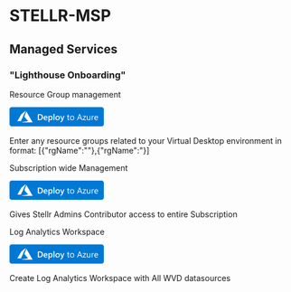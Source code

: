 # STELLR-MSP
## Managed Services

### "Lighthouse Onboarding"

Resource Group management

<a href="https://portal.azure.com/#create/Microsoft.Template/uri/https%3A%2F%2Fraw.githubusercontent.com%2FStellrMSP%2FSTELLR-MSP%2Fmain%2FLighthouse%2FDeployment%2Fazuredeploy.json" target= "_blank">
<img src="https://raw.githubusercontent.com/Azure/azure-quickstart-templates/master/1-CONTRIBUTION-GUIDE/images/deploytoazure.png"/>
</a>

Enter any resource groups related to your Virtual Desktop environment in format:
[{"rgName":"<Your RG Name>"},{"rgName":<Your RG Name>"}]

Subscription wide Management

<a href="https://portal.azure.com/#create/Microsoft.Template/uri/https%3A%2F%2Fraw.githubusercontent.com%2FStellrMSP%2FSTELLR-MSP%2Fmain%2FLighthouse%2FDeployment%2FazureSubdeploy.json" target= "_blank">
<img src="https://raw.githubusercontent.com/Azure/azure-quickstart-templates/master/1-CONTRIBUTION-GUIDE/images/deploytoazure.png"/>
</a>

Gives Stellr Admins Contributor access to entire Subscription

Log Analytics Workspace

<a href="https://portal.azure.com/#create/Microsoft.Template/uri/https%3A%2F%2Fraw.githubusercontent.com%2FStellrMSP%2FSTELLR-MSP%2Fmain%2FWorkspace%2Fworkspaceconfig.json" target= "_blank">
<img src="https://raw.githubusercontent.com/Azure/azure-quickstart-templates/master/1-CONTRIBUTION-GUIDE/images/deploytoazure.png"/>
</a>

Create Log Analytics Workspace with All WVD datasources
